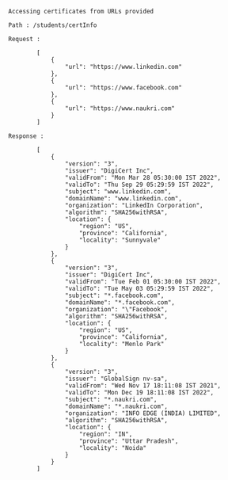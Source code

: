     Accessing certificates from URLs provided
    
    Path : /students/certInfo

    Request :
            
            [
                {
                    "url": "https://www.linkedin.com"
                },
                {
                    "url": "https://www.facebook.com"
                },
                {
                    "url": "https://www.naukri.com"
                }
            ]

    Response : 

            [
                {
                    "version": "3",
                    "issuer": "DigiCert Inc",
                    "validFrom": "Mon Mar 28 05:30:00 IST 2022",
                    "validTo": "Thu Sep 29 05:29:59 IST 2022",
                    "subject": "www.linkedin.com",
                    "domainName": "www.linkedin.com",
                    "organization": "LinkedIn Corporation",
                    "algorithm": "SHA256withRSA",
                    "location": {
                        "region": "US",
                        "province": "California",
                        "locality": "Sunnyvale"
                    }
                },
                {
                    "version": "3",
                    "issuer": "DigiCert Inc",
                    "validFrom": "Tue Feb 01 05:30:00 IST 2022",
                    "validTo": "Tue May 03 05:29:59 IST 2022",
                    "subject": "*.facebook.com",
                    "domainName": "*.facebook.com",
                    "organization": "\"Facebook",
                    "algorithm": "SHA256withRSA",
                    "location": {
                        "region": "US",
                        "province": "California",
                        "locality": "Menlo Park"
                    }
                },
                {
                    "version": "3",
                    "issuer": "GlobalSign nv-sa",
                    "validFrom": "Wed Nov 17 18:11:08 IST 2021",
                    "validTo": "Mon Dec 19 18:11:08 IST 2022",
                    "subject": "*.naukri.com",
                    "domainName": "*.naukri.com",
                    "organization": "INFO EDGE (INDIA) LIMITED",
                    "algorithm": "SHA256withRSA",
                    "location": {
                        "region": "IN",
                        "province": "Uttar Pradesh",
                        "locality": "Noida"
                    }
                }
            ]